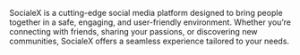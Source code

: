 SocialeX is a cutting-edge social media platform designed to bring people together in a safe, engaging, and user-friendly environment. Whether you’re connecting with friends, sharing your passions, or discovering new communities, SocialeX offers a seamless experience tailored to your needs.

